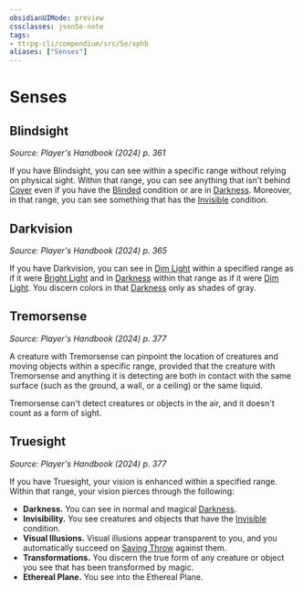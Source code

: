 ```yaml
---
obsidianUIMode: preview
cssclasses: json5e-note
tags:
- ttrpg-cli/compendium/src/5e/xphb
aliases: ["Senses"]
---
```

# Senses

## Blindsight
_Source: Player's Handbook (2024) p. 361_

If you have Blindsight, you can see within a specific range without relying on physical sight. Within that range, you can see anything that isn't behind [Cover](Mechanics/rules/variant-rules/cover-xphb.md) even if you have the [Blinded](Mechanics/rules/conditions.md#Blinded) condition or are in [Darkness](Mechanics/rules/variant-rules/darkness-xphb.md). Moreover, in that range, you can see something that has the [Invisible](Mechanics/rules/conditions.md#Invisible) condition.

## Darkvision
_Source: Player's Handbook (2024) p. 365_

If you have Darkvision, you can see in [Dim Light](Mechanics/rules/variant-rules/dim-light-xphb.md) within a specified range as if it were [Bright Light](Mechanics/rules/variant-rules/bright-light-xphb.md) and in [Darkness](Mechanics/rules/variant-rules/darkness-xphb.md) within that range as if it were [Dim Light](Mechanics/rules/variant-rules/dim-light-xphb.md). You discern colors in that [Darkness](Mechanics/rules/variant-rules/darkness-xphb.md) only as shades of gray.

## Tremorsense
_Source: Player's Handbook (2024) p. 377_

A creature with Tremorsense can pinpoint the location of creatures and moving objects within a specific range, provided that the creature with Tremorsense and anything it is detecting are both in contact with the same surface (such as the ground, a wall, or a ceiling) or the same liquid.

Tremorsense can't detect creatures or objects in the air, and it doesn't count as a form of sight.

## Truesight
_Source: Player's Handbook (2024) p. 377_

If you have Truesight, your vision is enhanced within a specified range. Within that range, your vision pierces through the following:

- **Darkness.** You can see in normal and magical [Darkness](Mechanics/rules/variant-rules/darkness-xphb.md).  
- **Invisibility.** You see creatures and objects that have the [Invisible](Mechanics/rules/conditions.md#Invisible) condition.  
- **Visual Illusions.** Visual illusions appear transparent to you, and you automatically succeed on [Saving Throw](Mechanics/rules/variant-rules/saving-throw-xphb.md) against them.  
- **Transformations.** You discern the true form of any creature or object you see that has been transformed by magic.  
- **Ethereal Plane.** You see into the Ethereal Plane.